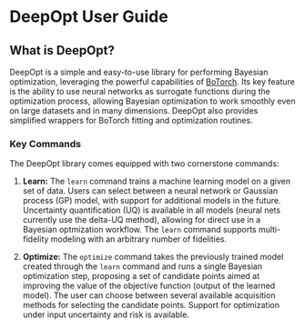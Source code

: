 # DeepOpt User Guide

## What is DeepOpt?

DeepOpt is a simple and easy-to-use library for performing Bayesian optimization, leveraging the powerful capabilities of [BoTorch](https://botorch.org/). Its key feature is the ability to use neural networks as surrogate functions during the optimization process, allowing Bayesian optimization to work smoothly even on large datasets and in many dimensions. DeepOpt also provides simplified wrappers for BoTorch fitting and optimization routines.

### Key Commands

The DeepOpt library comes equipped with two cornerstone commands:

1. **Learn:** The `learn` command trains a machine learning model on a given set of data. Users can select between a neural network or Gaussian process (GP) model, with support for additional models in the future. Uncertainty quantification (UQ) is available in all models (neural nets currently use the delta-UQ method), allowing for direct use in a Bayesian optmization workflow. The `learn` command supports multi-fidelity modeling with an arbitrary number of fidelities.

2. **Optimize:**  The `optimize` command takes the previously trained model created through the `learn` command and runs a single Bayesian optimization step, proposing a set of candidate points aimed at improving the value of the objective function (output of the learned model). The user can choose between several available acquisition methods for selecting the candidate points. Support for optimization under input uncertainty and risk is available.
